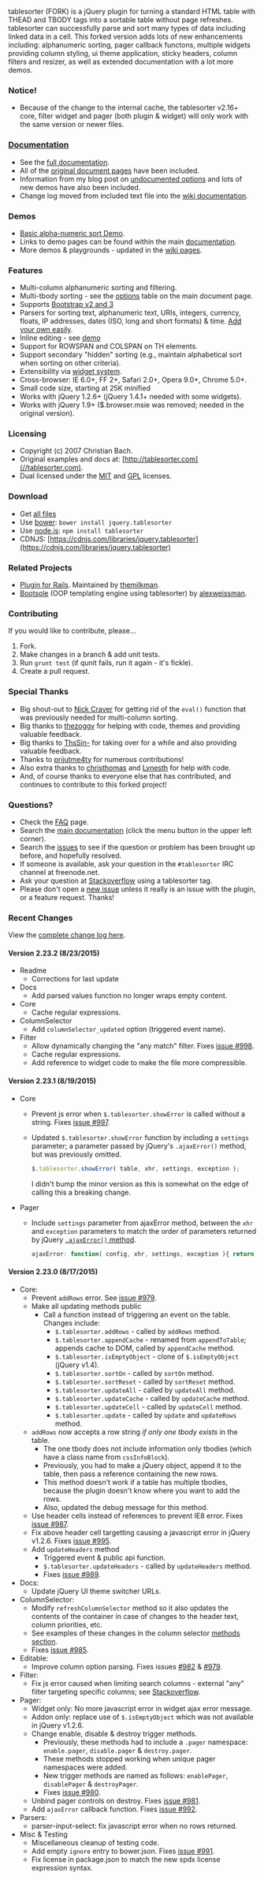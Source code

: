 tablesorter (FORK) is a jQuery plugin for turning a standard HTML table with THEAD and TBODY tags into a sortable table without page refreshes.
tablesorter can successfully parse and sort many types of data including linked data in a cell. This forked version adds lots of new enhancements including: alphanumeric sorting, pager callback functons, multiple widgets providing column styling, ui theme application, sticky headers, column filters and resizer, as well as extended documentation with a lot more demos.

### Notice!

* Because of the change to the internal cache, the tablesorter v2.16+ core, filter widget and pager (both plugin &amp; widget) will only work with the same version or newer files.

### [Documentation](//mottie.github.io/tablesorter/docs/)

* See the [full documentation](//mottie.github.io/tablesorter/docs/).
* All of the [original document pages](//tablesorter.com/docs/) have been included.
* Information from my blog post on [undocumented options](//wowmotty.blogspot.com/2011/06/jquery-tablesorter-missing-docs.html) and lots of new demos have also been included.
* Change log moved from included text file into the [wiki documentation](//github.com/Mottie/tablesorter/wiki/Changes).

### Demos

* [Basic alpha-numeric sort Demo](//mottie.github.com/tablesorter/).
* Links to demo pages can be found within the main [documentation](//mottie.github.io/tablesorter/docs/).
* More demos & playgrounds - updated in the [wiki pages](//github.com/Mottie/tablesorter/wiki).

### Features

* Multi-column alphanumeric sorting and filtering.
* Multi-tbody sorting - see the [options](//mottie.github.io/tablesorter/docs/index.html#options) table on the main document page.
* Supports [Bootstrap v2 and 3](//mottie.github.io/tablesorter/docs/example-widget-bootstrap-theme.html)
* Parsers for sorting text, alphanumeric text, URIs, integers, currency, floats, IP addresses, dates (ISO, long and short formats) &amp; time. [Add your own easily](//mottie.github.io/tablesorter/docs/example-parsers.html).
* Inline editing - see [demo](//mottie.github.io/tablesorter/docs/example-widget-editable.html)
* Support for ROWSPAN and COLSPAN on TH elements.
* Support secondary "hidden" sorting (e.g., maintain alphabetical sort when sorting on other criteria).
* Extensibility via [widget system](//mottie.github.io/tablesorter/docs/example-widgets.html).
* Cross-browser: IE 6.0+, FF 2+, Safari 2.0+, Opera 9.0+, Chrome 5.0+.
* Small code size, starting at 25K minified
* Works with jQuery 1.2.6+ (jQuery 1.4.1+ needed with some widgets).
* Works with jQuery 1.9+ ($.browser.msie was removed; needed in the original version).

### Licensing

* Copyright (c) 2007 Christian Bach.
* Original examples and docs at: [http://tablesorter.com](//tablesorter.com).
* Dual licensed under the [MIT](//www.opensource.org/licenses/mit-license.php) and [GPL](//www.gnu.org/licenses/gpl.html) licenses.

### Download

* Get [all files](https://github.com/Mottie/tablesorter/archive/master.zip)
* Use [bower](http://bower.io/): `bower install jquery.tablesorter`
* Use [node.js](http://nodejs.org/): `npm install tablesorter`
* CDNJS: [https://cdnjs.com/libraries/jquery.tablesorter](https://cdnjs.com/libraries/jquery.tablesorter)

### Related Projects

* [Plugin for Rails](//github.com/themilkman/jquery-tablesorter-rails). Maintained by [themilkman](//github.com/themilkman).
* [Bootsole](//alexweissman.github.io/bootsole/) (OOP templating engine using tablesorter) by [alexweissman](//github.com/alexweissman).

### Contributing

If you would like to contribute, please...

1. Fork.
2. Make changes in a branch & add unit tests.
3. Run `grunt test` (if qunit fails, run it again - it's fickle).
4. Create a pull request.

### Special Thanks

* Big shout-out to [Nick Craver](//github.com/NickCraver) for getting rid of the `eval()` function that was previously needed for multi-column sorting.
* Big thanks to [thezoggy](//github.com/thezoggy) for helping with code, themes and providing valuable feedback.
* Big thanks to [ThsSin-](//github.com/TheSin-) for taking over for a while and also providing valuable feedback.
* Thanks to [prijutme4ty](https://github.com/prijutme4ty) for numerous contributions!
* Also extra thanks to [christhomas](//github.com/christhomas) and [Lynesth](//github.com/Lynesth) for help with code.
* And, of course thanks to everyone else that has contributed, and continues to contribute to this forked project!

### Questions?

* Check the [FAQ](//github.com/Mottie/tablesorter/wiki/FAQ) page.
* Search the [main documentation](//mottie.github.io/tablesorter/docs/) (click the menu button in the upper left corner).
* Search the [issues](//github.com/Mottie/tablesorter/issues) to see if the question or problem has been brought up before, and hopefully resolved.
* If someone is available, ask your question in the `#tablesorter` IRC channel at freenode.net.
* Ask your question at [Stackoverflow](//stackoverflow.com/questions/tagged/tablesorter) using a tablesorter tag.
* Please don't open a [new issue](//github.com/Mottie/tablesorter/issues) unless it really is an issue with the plugin, or a feature request. Thanks!

### Recent Changes

View the [complete change log here](//github.com/Mottie/tablesorter/wiki/Changes).

#### <a name="v2.23.2">Version 2.23.2</a> (8/23/2015)

* Readme
  * Corrections for last update
* Docs
  * Add parsed values function no longer wraps empty content.
* Core
  * Cache regular expressions.
* ColumnSelector
  * Add `columnSelector_updated` option (triggered event name).
* Filter
  * Allow dynamically changing the "any match" filter. Fixes [issue #998](https://github.com/Mottie/tablesorter/issues/998).
  * Cache regular expressions.
  * Add reference to widget code to make the file more compressible.

#### <a name="v2.23.1">Version 2.23.1</a> (8/19/2015)

* Core
  * Prevent js error when `$.tablesorter.showError` is called without a string. Fixes [issue #997](https://github.com/Mottie/tablesorter/issues/997).
  * Updated `$.tablesorter.showError` function by including a `settings` parameter; a parameter passed by jQuery's `.ajaxError()` method, but was previously omitted.

    ```js
    $.tablesorter.showError( table, xhr, settings, exception );
    ```

    I didn't bump the minor version as this is somewhat on the edge of calling this a breaking change.

* Pager
  * Include `settings` parameter from ajaxError method, between the `xhr` and `exception` parameters to match the order of parameters returned by jQuery [`.ajaxError()` method](http://api.jquery.com/ajaxError/).

    ```js
    ajaxError: function( config, xhr, settings, exception ){ return exception; };
    ```

#### <a name="v2.23.0">Version 2.23.0</a> (8/17/2015)

* Core:
  * Prevent `addRows` error. See [issue #979](https://github.com/Mottie/tablesorter/issues/979).
  * Make all updating methods public
    * Call a function instead of triggering an event on the table. Changes include:
      * `$.tablesorter.addRows` - called by `addRows` method.
      * `$.tablesorter.appendCache` - renamed from `appendToTable`; appends cache
          to DOM, called by `appendCache` method.
      * `$.tablesorter.isEmptyObject` - clone of `$.isEmptyObject` (jQuery v1.4).
      * `$.tablesorter.sortOn` - called by `sortOn` method.
      * `$.tablesorter.sortReset` - called by `sortReset` method.
      * `$.tablesorter.updateAll` - called by `updateAll` method.
      * `$.tablesorter.updateCache` - called by `updateCache` method.
      * `$.tablesorter.updateCell` - called by `updateCell` method.
      * `$.tablesorter.update` - called by `update` and `updateRows` method.
  * `addRows` now accepts a row string *if only one tbody exists* in the table.
    * The one tbody does not include information only tbodies (which have a class name from `cssInfoBlock`).
    * Previously, you had to make a jQuery object, append it to the table, then pass a reference containing the new rows.
    * This method doesn't work if a table has multiple tbodies, because the plugin doesn't know where you want to add the rows.
    * Also, updated the debug message for this method.
  * Use header cells instead of references to prevent IE8 error. Fixes [issue #987](https://github.com/Mottie/tablesorter/issues/987).
  * Fix above header cell targetting causing a javascript error in jQuery v1.2.6. Fixes [issue #995](https://github.com/Mottie/tablesorter/issues/995).
  * Add `updateHeaders` method
    * Triggered event & public api function.
    * `$.tablesorter.updateHeaders` - called by `updateHeaders` method.
    * Fixes [issue #989](https://github.com/Mottie/tablesorter/issues/989).
* Docs:
  * Update jQuery UI theme switcher URLs.
* ColumnSelector:
  * Modify `refreshColumnSelector` method so it also updates the contents of the container in case of changes to the header text, column priorities, etc.
  * See examples of these changes in the column selector [methods section](http://mottie.github.io/tablesorter/docs/example-widget-column-selector.html#methods).
  * Fixes [issue #985](https://github.com/Mottie/tablesorter/issues/985).
* Editable:
  * Improve column option parsing. Fixes issues [#982](https://github.com/Mottie/tablesorter/issues/982) & [#979](https://github.com/Mottie/tablesorter/issues/979).
* Filter:
  * Fix js error caused when limiting search columns - external "any" filter targeting specific columns; see [Stackoverflow](http://stackoverflow.com/q/32052986/145346).
* Pager:
  * Widget only: No more javascript error in widget ajax error message.
  * Addon only: replace use of `$.isEmptyObject` which was not available in jQuery v1.2.6.
  * Change enable, disable & destroy trigger methods.
    * Previously, these methods had to include a `.pager` namespace: `enable.pager`, `disable.pager` & `destroy.pager`.
    * These methods stopped working when unique pager namespaces were added.
    * New trigger methods are named as follows: `enablePager`, `disablePager` & `destroyPager`.
    * Fixes [issue #980](https://github.com/Mottie/tablesorter/issues/980).
  * Unbind pager controls on destroy. Fixes [issue #981](https://github.com/Mottie/tablesorter/issues/981).
  * Add `ajaxError` callback function. Fixes [issue #992](https://github.com/Mottie/tablesorter/issues/992).
* Parsers:
  * parser-input-select: fix javascript error when no rows returned.
* Misc & Testing
  * Miscellaneous cleanup of testing code.
  * Add empty `ignore` entry to bower.json. Fixes [issue #991](https://github.com/Mottie/tablesorter/issues/991).
  * Fix license in package.json to match the new spdx license expression syntax.
